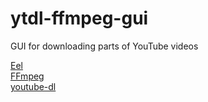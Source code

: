 # ytdl-ffmpeg-gui

GUI for downloading parts of YouTube videos  

[Eel](https://github.com/python-eel/Eel)  
[FFmpeg](https://github.com/FFmpeg/FFmpeg)  
[youtube-dl](https://github.com/ytdl-org/youtube-dl)
